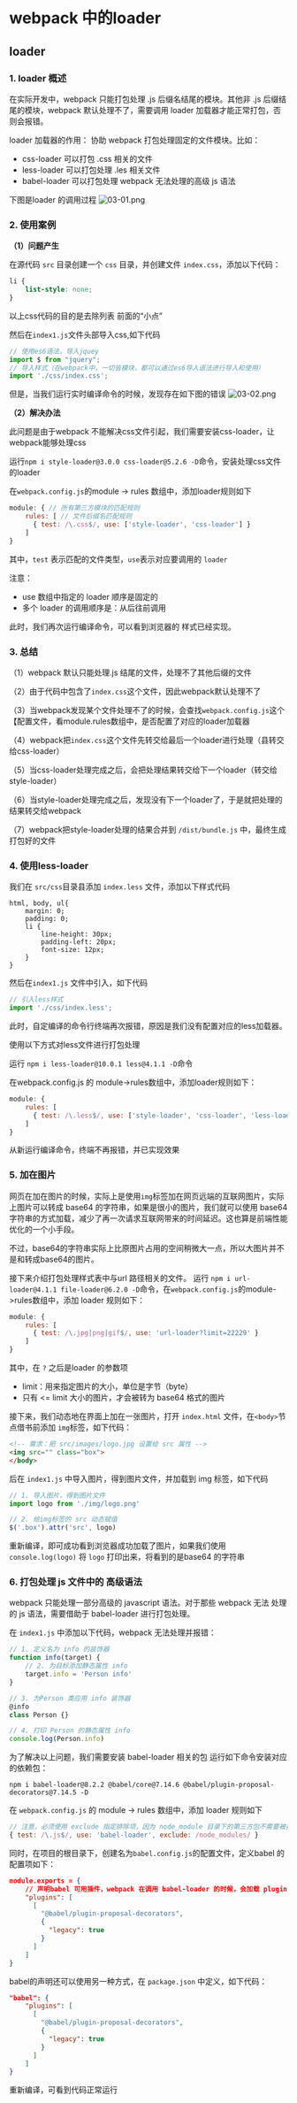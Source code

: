# webpack 中的loader

## loader
### 1. loader 概述
在实际开发中，webpack 只能打包处理 .js 后缀名结尾的模块。其他非 .js 后缀结尾的模块，webpack 默认处理不了，需要调用 loader 加载器才能正常打包，否则会报错。

loader 加载器的作用： 协助 webpack 打包处理固定的文件模块。比如：

- css-loader 可以打包 .css 相关的文件
- less-loader 可以打包处理 .les 相关文件
- babel-loader 可以打包处理 webpack 无法处理的高级 js 语法

下图是loader 的调用过程
![03-01.png](./img/03-01.png)

### 2. 使用案例

**（1）问题产生**

在源代码 `src` 目录创建一个 `css` 目录，并创建文件 `index.css`，添加以下代码：
```css
li {
	list-style: none;
}
```
以上css代码的目的是去除列表 前面的“小点”

然后在`index1.js`文件头部导入css,如下代码
```javascript
// 使用es6语法，导入jquey
import $ from "jquery";
// 导入样式（在webpack中，一切皆模块，都可以通过es6导入语法进行导入和使用）
import './css/index.css';
```

但是，当我们运行实时编译命令的时候，发现存在如下图的错误
![03-02.png](./img/03-02.png)

**（2）解决办法**

此问题是由于webpack 不能解决css文件引起，我们需要安装css-loader，让 webpack能够处理css

运行`npm i style-loader@3.0.0 css-loader@5.2.6 -D`命令，安装处理css文件的loader

在`webpack.config.js`的module -> rules 数组中，添加loader规则如下
```javascript
module: { // 所有第三方模块的匹配规则
	rules: [ // 文件后缀名匹配规则
	  { test: /\.css$/, use: ['style-loader', 'css-loader'] }
	]
}
```

其中，`test` 表示匹配的文件类型，`use`表示对应要调用的 `loader`

注意：
- use 数组中指定的 loader 顺序是固定的
- 多个 loader 的调用顺序是：从后往前调用

此时，我们再次运行编译命令，可以看到浏览器的 样式已经实现。


### 3. 总结
（1）webpack 默认只能处理.js 结尾的文件，处理不了其他后缀的文件

（2）由于代码中包含了`index.css`这个文件，因此webpack默认处理不了

（3）当webpack发现某个文件处理不了的时候，会查找`webpack.config.js`这个【配置文件，看module.rules数组中，是否配置了对应的loader加载器

（4）webpack把`index.css`这个文件先转交给最后一个loader进行处理（县转交给css-loader）

（5）当css-loader处理完成之后，会把处理结果转交给下一个loader（转交给style-loader）

（6）当style-loader处理完成之后，发现没有下一个loader了，于是就把处理的结果转交给webpack

（7）webpack把style-loader处理的结果合并到 `/dist/bundle.js` 中，最终生成打包好的文件

### 4. 使用less-loader
我们在 `src/css`目录县添加 `index.less` 文件，添加以下样式代码
```stylesheet
html, body, ul{
	margin: 0;
	padding: 0;
	li {
		line-height: 30px;
		padding-left: 20px;
		font-size: 12px;
	}
}
```

然后在`index1.js` 文件中引入，如下代码
```javascript
// 引入less样式
import './css/index.less';
```

此时，自定编译的命令行终端再次报错，原因是我们没有配置对应的less加载器。

使用以下方式对less文件进行打包处理

运行 `npm i less-loader@10.0.1 less@4.1.1 -D`命令

在webpack.config.js 的 module->rules数组中，添加loader规则如下：
```javascript
module: {
	rules: [
	  { test: /\.less$/, use: ['style-loader', 'css-loader', 'less-loader'] }
	]
}
```

从新运行编译命令，终端不再报错，并已实现效果


### 5. 加在图片

网页在加在图片的时候，实际上是使用`img`标签加在网页远端的互联网图片，实际上图片可以转成 base64 的字符串，如果是很小的图片，我们就可以使用 base64 字符串的方式加载，减少了再一次请求互联网带来的时间延迟。这也算是前端性能优化的一个小手段。

不过，base64的字符串实际上比原图片占用的空间稍微大一点，所以大图片并不是和转成base64的图片。


接下来介绍打包处理样式表中与url 路径相关的文件。
运行 `npm i url-loader@4.1.1 file-loader@6.2.0 -D`命令，在`webpack.config.js`的module->rules数组中，添加 loader 规则如下：

```javascript
module: {
	rules: [
	  { test: /\.jpg|png|gif$/, use: 'url-loader?limit=22229' }
	]
}
```
其中，在 `?` 之后是loader 的参数项
- limit：用来指定图片的大小，单位是字节（byte）
- 只有 <= limit 大小的图片，才会被转为 base64 格式的图片


接下来，我们动态地在界面上加在一张图片，打开 `index.html` 文件，在`<body>`节点借书前添加 `img`标签，如下代码：
```html
<!-- 需求：把 src/images/logo.jpg 设置给 src 属性 -->
<img src="" class="box">
</body>
```

后在 `index1.js` 中导入图片，得到图片文件，并加载到 img 标签，如下代码
```javascript
// 1. 导入图片，得到图片文件
import logo from './img/logo.png'

// 2. 给img标签的 src 动态赋值
$('.box').attr('src', logo)
```

重新编译，即可成功看到浏览器成功加载了图片，如果我们使用 `console.log(logo)` 将 `logo` 打印出来，将看到的是base64 的字符串

### 6. 打包处理 js 文件中的 高级语法
webpack 只能处理一部分高级的 javascript 语法。对于那些 webpack 无法 处理的 js 语法，需要借助于 babel-loader 进行打包处理。 

在 `index1.js` 中添加以下代码，webpack 无法处理并报错：

```javascript
// 1. 定义名为 info 的装饰器
function info(target) {
	// 2. 为目标添加静态属性 info
	target.info = 'Person info'
}

// 3. 为Person 类应用 info 装饰器
@info
class Person {}

// 4. 打印 Person 的静态属性 info
console.log(Person.info)
```

为了解决以上问题，我们需要安装 babel-loader 相关的包
运行如下命令安装对应的依赖包：
```shell
npm i babel-loader@8.2.2 @babel/core@7.14.6 @babel/plugin-proposal-decorators@7.14.5 -D
```

在 `webpack.config.js` 的 module -> rules 数组中，添加 loader 规则如下
```javascript
// 注意，必须使用 exclude 指定排除项，因为 node_module 目录下的第三方包不需要被打包
{ test: /\.js$/, use: 'babel-loader', exclude: /node_modules/ }
```

同时，在项目的根目录下，创建名为`babel.config.js`的配置文件，定义babel 的配置项如下：
```json
module.exports = {
	// 声明babel 可用插件，webpack 在调用 babel-loader 的时候，会加载 plugins 插件来使用
	"plugins": [
	  [
	    "@babel/plugin-proposal-decorators",
	    {
	      "legacy": true
	    }
	  ]
	]	
}
```

babel的声明还可以使用另一种方式，在 `package.json` 中定义，如下代码：
```json
"babel": {
	"plugins": [
	  [
	    "@babel/plugin-proposal-decorators",
	    {
	      "legacy": true
	    }
	  ]
	]
}
```

重新编译，可看到代码正常运行











